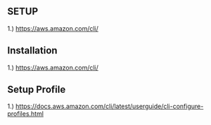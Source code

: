 ## SETUP

1.) https://aws.amazon.com/cli/

## Installation

1.) https://aws.amazon.com/cli/


## Setup Profile

1.) https://docs.aws.amazon.com/cli/latest/userguide/cli-configure-profiles.html